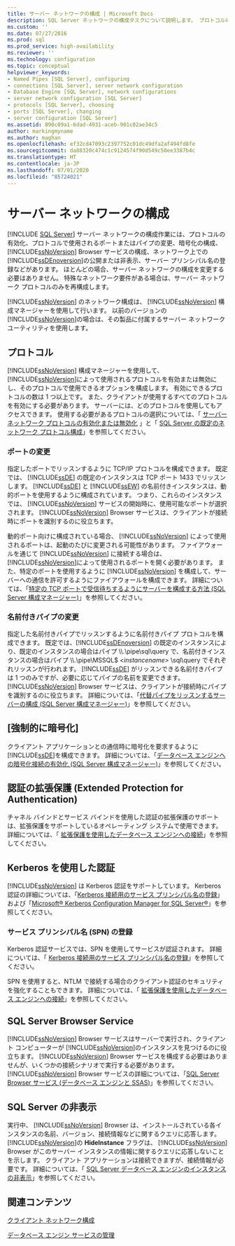 ```yaml
---
title: サーバー ネットワークの構成 | Microsoft Docs
description: SQL Server ネットワークの構成タスクについて説明します。 プロトコルの有効化、暗号化の構成、SPN の登録、その他のアクションについて説明します。
ms.custom: ''
ms.date: 07/27/2016
ms.prod: sql
ms.prod_service: high-availability
ms.reviewer: ''
ms.technology: configuration
ms.topic: conceptual
helpviewer_keywords:
- Named Pipes [SQL Server], configuring
- connections [SQL Server], server network configuration
- Database Engine [SQL Server], network configurations
- server network configuration [SQL Server]
- protocols [SQL Server], choosing
- ports [SQL Server], changing
- server configuration [SQL Server]
ms.assetid: 890c09a1-6dad-4931-aceb-901c02ae34c5
author: markingmyname
ms.author: maghan
ms.openlocfilehash: ef32cd47093c2397752c01dc49dfa2af494fd8fe
ms.sourcegitcommit: da88320c474c1c9124574f90d549c50ee3387b4c
ms.translationtype: HT
ms.contentlocale: ja-JP
ms.lasthandoff: 07/01/2020
ms.locfileid: "85724021"
---
```

# <a name="server-network-configuration"></a>サーバー ネットワークの構成
 [!INCLUDE [SQL Server](../../includes/applies-to-version/sqlserver.md)]
  サーバー ネットワークの構成作業には、プロトコルの有効化、プロトコルで使用されるポートまたはパイプの変更、暗号化の構成、[!INCLUDE[ssNoVersion](../../includes/ssnoversion-md.md)] Browser サービスの構成、ネットワーク上での [!INCLUDE[ssDEnoversion](../../includes/ssdenoversion-md.md)]の公開または非表示、サーバー プリンシパル名の登録などがあります。 ほとんどの場合、サーバー ネットワークの構成を変更する必要はありません。 特殊なネットワーク要件がある場合は、サーバー ネットワーク プロトコルのみを再構成します。  
  
 [!INCLUDE[ssNoVersion](../../includes/ssnoversion-md.md)] のネットワーク構成は、 [!INCLUDE[ssNoVersion](../../includes/ssnoversion-md.md)] 構成マネージャーを使用して行います。 以前のバージョンの [!INCLUDE[ssNoVersion](../../includes/ssnoversion-md.md)]の場合は、その製品に付属するサーバー ネットワーク ユーティリティを使用します。  
  
## <a name="protocols"></a>プロトコル  
 [!INCLUDE[ssNoVersion](../../includes/ssnoversion-md.md)] 構成マネージャーを使用して、 [!INCLUDE[ssNoVersion](../../includes/ssnoversion-md.md)]によって使用されるプロトコルを有効または無効にし、そのプロトコルで使用できるオプションを構成します。 有効にできるプロトコルの数は 1 つ以上です。 また、クライアントが使用するすべてのプロトコルを有効にする必要があります。 サーバーには、どのプロトコルを使用してもアクセスできます。 使用する必要があるプロトコルの選択については、「 [サーバー ネットワーク プロトコルの有効化または無効化](../../database-engine/configure-windows/enable-or-disable-a-server-network-protocol.md) 」と「 [SQL Server の既定のネットワーク プロトコル構成](../../database-engine/configure-windows/default-sql-server-network-protocol-configuration.md)」を参照してください。  
  
### <a name="changing-a-port"></a>ポートの変更  
 指定したポートでリッスンするように TCP/IP プロトコルを構成できます。 既定では、 [!INCLUDE[ssDE](../../includes/ssde-md.md)] の既定のインスタンスは TCP ポート 1433 でリッスンします。 [!INCLUDE[ssDE](../../includes/ssde-md.md)] と [!INCLUDE[ssEW](../../includes/ssew-md.md)] の名前付きインスタンスは、動的ポートを使用するように構成されています。 つまり、これらのインスタンスでは、 [!INCLUDE[ssNoVersion](../../includes/ssnoversion-md.md)] サービスの開始時に、使用可能なポートが選択されます。 [!INCLUDE[ssNoVersion](../../includes/ssnoversion-md.md)] Browser サービスは、クライアントが接続時にポートを識別するのに役立ちます。  
  
 動的ポート向けに構成されている場合、 [!INCLUDE[ssNoVersion](../../includes/ssnoversion-md.md)] によって使用されるポートは、起動のたびに変更される可能性があります。 ファイアウォールを通じて [!INCLUDE[ssNoVersion](../../includes/ssnoversion-md.md)] に接続する場合は、 [!INCLUDE[ssNoVersion](../../includes/ssnoversion-md.md)]によって使用されるポートを開く必要があります。 また、特定のポートを使用するように [!INCLUDE[ssNoVersion](../../includes/ssnoversion-md.md)] を構成して、サーバーへの通信を許可するようにファイアウォールを構成できます。 詳細については、「[特定の TCP ポートで受信待ちするようにサーバーを構成する方法 &#40;SQL Server 構成マネージャー&#41;](../../database-engine/configure-windows/configure-a-server-to-listen-on-a-specific-tcp-port.md)」を参照してください。  
  
### <a name="changing-a-named-pipe"></a>名前付きパイプの変更  
 指定した名前付きパイプでリッスンするように名前付きパイプ プロトコルを構成できます。 既定では、[!INCLUDE[ssDEnoversion](../../includes/ssdenoversion-md.md)] の既定のインスタンスにより、既定のインスタンスの場合はパイプ \\\\.\pipe\sql\query で、名前付きインスタンスの場合はパイプ \\\\.\pipe\MSSQL$ *\<instancename>* \sql\query でそれぞれリッスンが行われます。 [!INCLUDE[ssDE](../../includes/ssde-md.md)] がリッスンできる名前付きパイプは 1 つのみですが、必要に応じてパイプの名前を変更できます。 [!INCLUDE[ssNoVersion](../../includes/ssnoversion-md.md)] Browser サービスは、クライアントが接続時にパイプを識別するのに役立ちます。 詳細については、「[代替パイプをリッスンするサーバーの構成  &#40;SQL Server 構成マネージャー&#41;](../../database-engine/configure-windows/configure-a-server-to-listen-on-an-alternate-pipe.md)」を参照してください。  
  
## <a name="force-encryption"></a>[強制的に暗号化]  
 クライアント アプリケーションとの通信時に暗号化を要求するように[!INCLUDE[ssDE](../../includes/ssde-md.md)]を構成できます。 詳細については、「[データベース エンジンへの暗号化接続の有効化 &#40;SQL Server 構成マネージャー&#41;](../../database-engine/configure-windows/enable-encrypted-connections-to-the-database-engine.md)」を参照してください。  
  
## <a name="extended-protection-for-authentication"></a>認証の拡張保護 (Extended Protection for Authentication)  
 チャネル バインドとサービス バインドを使用した認証の拡張保護のサポートは、拡張保護をサポートしているオペレーティング システムで使用できます。 詳細については、「 [拡張保護を使用したデータベース エンジンへの接続](../../database-engine/configure-windows/connect-to-the-database-engine-using-extended-protection.md)」を参照してください。  
  
## <a name="authenticating-by-using-kerberos"></a>Kerberos を使用した認証  
 [!INCLUDE[ssNoVersion](../../includes/ssnoversion-md.md)] は Kerberos 認証をサポートしています。 Kerberos 認証の詳細については、「[Kerberos 接続用のサービス プリンシパル名の登録](../../database-engine/configure-windows/register-a-service-principal-name-for-kerberos-connections.md)」および「[Microsoft® Kerberos Configuration Manager for SQL Server®](https://www.microsoft.com/download/details.aspx?id=39046)」を参照してください。  
  
### <a name="registering-a-server-principal-name-spn"></a>サービス プリンシパル名 (SPN) の登録  
 Kerberos 認証サービスでは、SPN を使用してサービスが認証されます。 詳細については、「 [Kerberos 接続用のサービス プリンシパル名の登録](../../database-engine/configure-windows/register-a-service-principal-name-for-kerberos-connections.md)」を参照してください。  
  
 SPN を使用すると、NTLM で接続する場合のクライアント認証のセキュリティを強化することもできます。 詳細については、「 [拡張保護を使用したデータベース エンジンへの接続](../../database-engine/configure-windows/connect-to-the-database-engine-using-extended-protection.md)」を参照してください。  
  
## <a name="sql-server-browser-service"></a>SQL Server Browser Service  
 [!INCLUDE[ssNoVersion](../../includes/ssnoversion-md.md)] Browser サービスはサーバーで実行され、クライアント コンピューターが [!INCLUDE[ssNoVersion](../../includes/ssnoversion-md.md)]のインスタンスを見つけるのに役立ちます。 [!INCLUDE[ssNoVersion](../../includes/ssnoversion-md.md)] Browser サービスを構成する必要はありませんが、いくつかの接続シナリオで実行する必要があります。 [!INCLUDE[ssNoVersion](../../includes/ssnoversion-md.md)] Browser サービスの詳細については、「[SQL Server Browser サービス &#40;データベース エンジンと SSAS&#41;](../../database-engine/configure-windows/sql-server-browser-service-database-engine-and-ssas.md)」を参照してください。  
  
## <a name="hiding-sql-server"></a>SQL Server の非表示  
 実行中、 [!INCLUDE[ssNoVersion](../../includes/ssnoversion-md.md)] Browser は、インストールされている各インスタンスの名前、バージョン、接続情報などに関するクエリに応答します。 [!INCLUDE[ssNoVersion](../../includes/ssnoversion-md.md)]の **HideInstance** フラグは、 [!INCLUDE[ssNoVersion](../../includes/ssnoversion-md.md)] Browser がこのサーバー インスタンスの情報に関するクエリに応答しないことを示します。 クライアント アプリケーションは接続できますが、接続情報が必要です。 詳細については、「 [SQL Server データベース エンジンのインスタンスの非表示](../../database-engine/configure-windows/hide-an-instance-of-sql-server-database-engine.md)」を参照してください。  
  
## <a name="related-content"></a>関連コンテンツ  
 [クライアント ネットワーク構成](../../database-engine/configure-windows/client-network-configuration.md)  
  
 [データベース エンジン サービスの管理](../../database-engine/configure-windows/manage-the-database-engine-services.md)  
  
  
